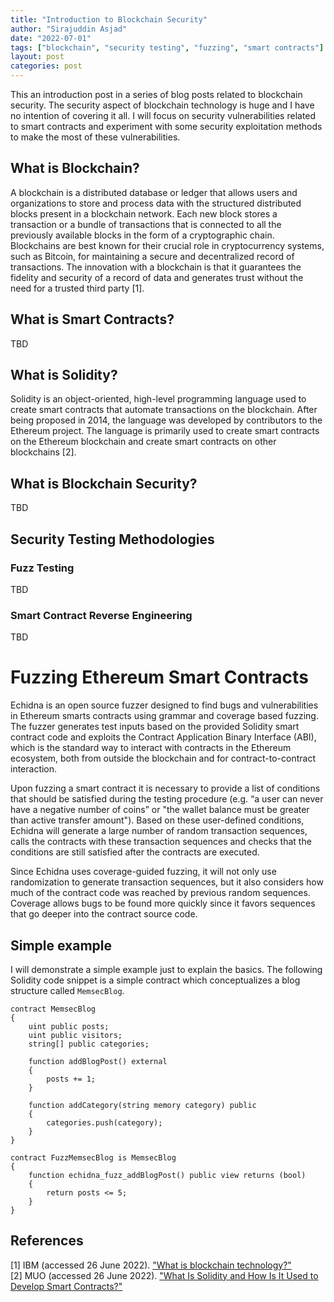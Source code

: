 ```yaml
---
title: "Introduction to Blockchain Security"
author: "Sirajuddin Asjad"
date: "2022-07-01"
tags: ["blockchain", "security testing", "fuzzing", "smart contracts"]
layout: post
categories: post
---
```


This an introduction post in a series of blog posts related to blockchain security. The security aspect of blockchain technology is huge and I have no intention of covering it all. I will focus on security vulnerabilities related to smart contracts and experiment with some security exploitation methods to make the most of these vulnerabilities. 

## What is Blockchain?
A blockchain is a distributed database or ledger that allows users and organizations to store and process data with the structured distributed blocks present in a blockchain network. Each new block stores a transaction or a bundle of transactions that is connected to all the previously available blocks in the form of a cryptographic chain. Blockchains are best known for their crucial role in cryptocurrency systems, such as Bitcoin, for maintaining a secure and decentralized record of transactions. The innovation with a blockchain is that it guarantees the fidelity and security of a record of data and generates trust without the need for a trusted third party [1].

## What is Smart Contracts?
TBD

## What is Solidity?
Solidity is an object-oriented, high-level programming language used to create smart contracts that automate transactions on the blockchain. After being proposed in 2014, the language was developed by contributors to the Ethereum project. The language is primarily used to create smart contracts on the Ethereum blockchain and create smart contracts on other blockchains [2].

## What is Blockchain Security? 
TBD

## Security Testing Methodologies
### Fuzz Testing
TBD

### Smart Contract Reverse Engineering
TBD

# Fuzzing Ethereum Smart Contracts
Echidna is an open source fuzzer designed to find bugs and vulnerabilities in Ethereum smarts contracts using grammar and coverage based fuzzing. The fuzzer generates test inputs based on the provided Solidity smart contract code and exploits the Contract Application Binary Interface (ABI), which is the standard way to interact with contracts in the Ethereum ecosystem, both from outside the blockchain and for contract-to-contract interaction. 

Upon fuzzing a smart contract it is necessary to provide a list of conditions that should be satisfied during the testing procedure (e.g. “a user can never have a negative number of coins” or "the wallet balance must be greater than active transfer amount"). Based on these user-defined conditions, Echidna will generate a large number of random transaction sequences, calls the contracts with these transaction sequences and checks that the conditions are still satisfied after the contracts are executed. 

Since Echidna uses coverage-guided fuzzing, it will not only use randomization to generate transaction sequences, but it also considers how much of the contract code was reached by previous random sequences. Coverage allows bugs to be found more quickly since it favors sequences that go deeper into the contract source code. 

## Simple example
I will demonstrate a simple example just to explain the basics. The following Solidity code snippet is a simple contract which conceptualizes a blog structure called `MemsecBlog`. 

``` solidity
contract MemsecBlog
{
    uint public posts;
    uint public visitors;
    string[] public categories;

    function addBlogPost() external 
    {
        posts += 1;
    }

    function addCategory(string memory category) public 
    {
        categories.push(category);
    }
}

contract FuzzMemsecBlog is MemsecBlog
{
    function echidna_fuzz_addBlogPost() public view returns (bool) 
    {
        return posts <= 5;
    }    
}
```

## References
[1] IBM (accessed 26 June 2022). ["What is blockchain technology?"](https://www.ibm.com/topics/what-is-blockchain) <br>
[2] MUO (accessed 26 June 2022). ["What Is Solidity and How Is It Used to Develop Smart Contracts?"](https://www.makeuseof.com/what-is-solidity/)
